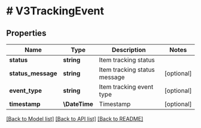 # # V3TrackingEvent

## Properties

Name | Type | Description | Notes
------------ | ------------- | ------------- | -------------
**status** | **string** | Item tracking status |
**status_message** | **string** | Item tracking status message | [optional]
**event_type** | **string** | Item tracking event type | [optional]
**timestamp** | **\DateTime** | Timestamp | [optional]

[[Back to Model list]](../../README.md#models) [[Back to API list]](../../README.md#endpoints) [[Back to README]](../../README.md)
